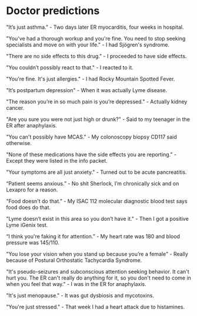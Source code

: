 # Doctor predictions

"It’s just asthma." - Two days later ER myocarditis, four weeks in hospital.

"You’ve had a thorough workup and you're fine. You need to stop seeking specialists and move on with your life." - I had Sjögren's syndrome.

"There are no side effects to this drug." - I proceeded to have side effects.

"You couldn’t possibly react to that." - I reacted to it.

"You're fine. It's just allergies." -  I had Rocky Mountain Spotted Fever.

"It’s postpartum depression" - When it was actually Lyme disease.

"The reason you’re in so much pain is you’re depressed." - Actually kidney cancer.

"Are you sure you were not just high or drunk?" - Said to my teenager in the ER after anaphylaxis.

"You can't possibly have MCAS." - My colonoscopy biopsy CD117 said otherwise.

"None of these medications have the side effects you are reporting." - Except they were listed in the info packet.

"Your symptoms are all just anxiety." - Turned out to be acute pancreatitis.

“Patient seems anxious.” - No shit Sherlock, I’m chronically sick and on Lexapro for a reason.

"Food doesn't do that." - My ISAC 112 molecular diagnostic blood test says food does do that.

"Lyme doesn’t exist in this area so you don’t have it." - Then I got a positive Lyme iGenix test.

“I think you're faking it for attention.” - My heart rate was 180 and blood pressure was 145/110.

"You lose your vision when you stand up because you’re a female" - Really because of Postural Orthostatic Tachycardia Syndrome.

"It's pseudo-seizures and subconscious attention seeking behavior. It can't hurt you. The ER can't really do anything for it, so you don't need to come in when you feel that way." - I was in the ER for anaphylaxis.

"It's just menopause." - It was gut dysbiosis and mycotoxins.

"You're just stressed." - That week I had a heart attack due to histamines.

